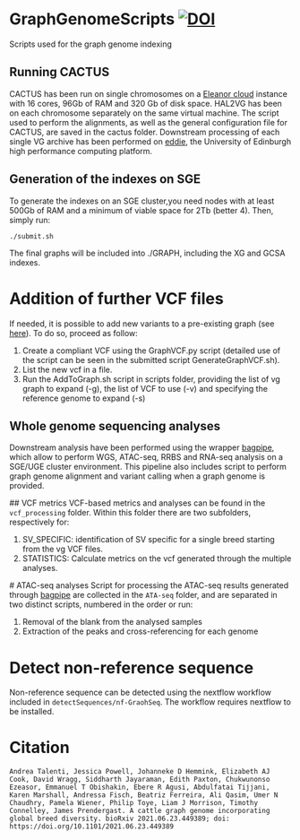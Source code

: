 # GraphGenomeScripts [![DOI](https://zenodo.org/badge/DOI/10.5281/zenodo.5749432.svg)](https://doi.org/10.5281/zenodo.5749432)
Scripts used for the graph genome indexing

## Running CACTUS
CACTUS has been run on single chromosomes on a [Eleanor cloud](https://www.ed.ac.uk/information-services/computing/computing-infrastructure/cloud-computing-service) instance with
16 cores, 96Gb of RAM and 320 Gb of disk space. HAL2VG has been on each chromosome separately on the same virtual machine. 
The script used to perform the alignments, as well as the general configuration file for CACTUS, are saved in the cactus folder.
Downstream processing of each single VG archive has been performed on [eddie](https://www.ed.ac.uk/information-services/research-support/research-computing/ecdf/high-performance-computing), the University of Edinburgh high performance computing platform.

## Generation of the indexes on SGE
To generate the indexes on an SGE cluster,you need nodes with at least 500Gb of RAM 
and a minimum of viable space for 2Tb (better 4).
Then, simply run: 

    ./submit.sh

The final graphs will be included into ./GRAPH, including the XG and GCSA indexes.

# Addition of further VCF files
If needed, it is possible to add new variants to a pre-existing graph (see [here](https://github.com/vgteam/sv-genotyping-paper/issues/6)). 
To do so, proceed as follow:
  1. Create a compliant VCF using the GraphVCF.py script (detailed use of the script can be seen in the submitted script GenerateGraphVCF.sh).
  2. List the new vcf in a file.
  3. Run the AddToGraph.sh script in scripts folder, providing the list of vg graph to expand (-g), the list of VCF to use (-v) and specifying the reference genome to expand (-s)

## Whole genome sequencing analyses
Downstream analysis have been performed using the wrapper [bagpipe](https://bitbucket.org/renzo_tale/bagpipe/src/master/), which allow to perform WGS, ATAC-seq, RRBS and RNA-seq analysis on a SGE/UGE cluster environment. This pipeline also includes script to perform graph genome alignment and variant calling when a graph genome is provided.

## VCF metrics
VCF-based metrics and analyses can be found in the ```vcf_processing``` folder. Within this folder there are two subfolders, respectively for:
1. SV_SPECIFIC: identification of SV specific for a single breed starting from the vg VCF files.
2. STATISTICS: Calculate metrics on the vcf generated through the multiple analyses.

# ATAC-seq analyses
Script for processing the ATAC-seq results generated through [bagpipe](https://bitbucket.org/renzo_tale/bagpipe/src/master/) are collected in the ```ATA-seq``` folder, and are separated in two distinct scripts, numbered in the order or run:
1. Removal of the blank from the analysed samples
2. Extraction of the peaks and cross-referencing for each genome

# Detect non-reference sequence
Non-reference sequence can be detected using the nextflow workflow included in `detectSequences/nf-GraohSeq`. The workflow requires nextflow to be installed.

# Citation
```Andrea Talenti, Jessica Powell, Johanneke D Hemmink, Elizabeth AJ Cook, David Wragg, Siddharth Jayaraman, Edith Paxton, Chukwunonso Ezeasor, Emmanuel T Obishakin, Ebere R Agusi, Abdulfatai Tijjani, Karen Marshall, Andressa Fisch, Beatriz Ferreira, Ali Qasim, Umer N Chaudhry, Pamela Wiener, Philip Toye, Liam J Morrison, Timothy Connelley, James Prendergast. A cattle graph genome incorporating global breed diversity. bioRxiv 2021.06.23.449389; doi: https://doi.org/10.1101/2021.06.23.449389```
